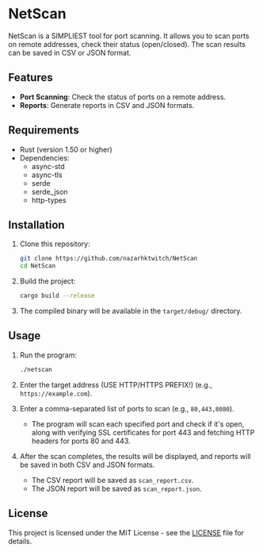 # NetScan

NetScan is a SIMPLIEST tool for port scanning. It allows you to scan ports on remote addresses, check their status (open/closed). The scan results can be saved in CSV or JSON format.

## Features

- **Port Scanning**: Check the status of ports on a remote address.
- **Reports**: Generate reports in CSV and JSON formats.

## Requirements

- Rust (version 1.50 or higher)
- Dependencies:
  - async-std
  - async-tls
  - serde
  - serde_json
  - http-types

## Installation

1. Clone this repository:

   ```bash
   git clone https://github.com/nazarhktwitch/NetScan
   cd NetScan
   ```

2. Build the project:
   
   ```bash
   cargo build --release
   ```

4. The compiled binary will be available in the `target/debug/` directory.

## Usage

1. Run the program:
   
   ```bash
   ./netscan
   ```

3. Enter the target address (USE HTTP/HTTPS PREFIX!) (e.g., `https://example.com`).
4. Enter a comma-separated list of ports to scan (e.g., `80,443,8080`).

   - The program will scan each specified port and check if it's open, along with verifying SSL certificates for port 443 and fetching HTTP headers for ports 80 and 443.

5. After the scan completes, the results will be displayed, and reports will be saved in both CSV and JSON formats.

   - The CSV report will be saved as `scan_report.csv`.
   - The JSON report will be saved as `scan_report.json`.

## License

This project is licensed under the MIT License - see the [LICENSE](https://github.com/nazarhktwitch/NetScan/blob/main/LICENSE) file for details.
